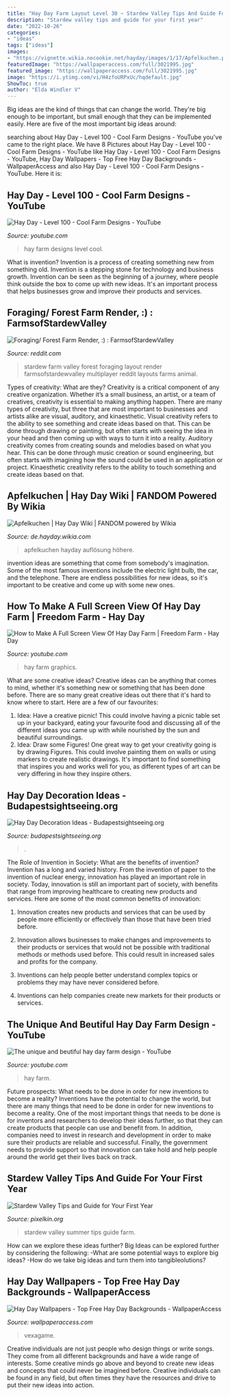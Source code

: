 ```yaml
---
title: "Hay Day Farm Layout Level 30 ~ Stardew Valley Tips And Guide For Your First Year"
description: "Stardew valley tips and guide for your first year"
date: "2022-10-26"
categories:
- "ideas"
tags: ["ideas"]
images:
- "https://vignette.wikia.nocookie.net/hayday/images/1/17/Apfelkuchen.png/revision/latest?cb=20150718200136&amp;path-prefix=de"
featuredImage: "https://wallpaperaccess.com/full/3021995.jpg"
featured_image: "https://wallpaperaccess.com/full/3021995.jpg"
image: "https://i.ytimg.com/vi/H4zfoURPxUc/hqdefault.jpg"
ShowToc: true
author: "Elda Windler V"
---
```



Big ideas are the kind of things that can change the world. They're big enough to be important, but small enough that they can be implemented easily. Here are five of the most important big ideas around: 

	

		
searching about Hay Day - Level 100 - Cool Farm Designs - YouTube you've came to the right place. We have 8 Pictures about Hay Day - Level 100 - Cool Farm Designs - YouTube like Hay Day - Level 100 - Cool Farm Designs - YouTube, Hay Day Wallpapers - Top Free Hay Day Backgrounds - WallpaperAccess and also Hay Day - Level 100 - Cool Farm Designs - YouTube. Here it is:
		
    
## Hay Day - Level 100 - Cool Farm Designs - YouTube

<img loading=lazy src="https://i.ytimg.com/vi/YmrQB3sFTns/maxresdefault.jpg" onerror="this.onerror=null;this.src='https://tse4.mm.bing.net/th?id=OIP.OJei0zkiKWNCHWbzCF0TbgHaEK&amp;pid=15.1';" alt="Hay Day - Level 100 - Cool Farm Designs - YouTube">

_Source: youtube.com_

>hay farm designs level cool. 

	

What is invention?
Invention is a process of creating something new from something old. Invention is a stepping stone for technology and business growth. Invention can be seen as the beginning of a journey, where people think outside the box to come up with new ideas. It's an important process that helps businesses grow and improve their products and services.

    
## Foraging/ Forest Farm Render, :) : FarmsofStardewValley

<img loading=lazy src="https://i.redd.it/1ijqovoyx8u01.png" onerror="this.onerror=null;this.src='https://tse3.mm.bing.net/th?id=OIP.SkYTNCs0ThDyYMMDP1VvSgHaGB&amp;pid=15.1';" alt="Foraging/ Forest Farm Render, :) : FarmsofStardewValley">

_Source: reddit.com_

>stardew farm valley forest foraging layout render farmsofstardewvalley multiplayer reddit layouts farms animal. 

	

Types of creativity: What are they?
Creativity is a critical component of any creative organization. Whether it’s a small business, an artist, or a team of creatives, creativity is essential to making anything happen. There are many types of creativity, but three that are most important to businesses and artists alike are visual, auditory, and kinaesthetic. 
Visual creativity refers to the ability to see something and create ideas based on that. This can be done through drawing or painting, but often starts with seeing the idea in your head and then coming up with ways to turn it into a reality. Auditory creativity comes from creating sounds and melodies based on what you hear. This can be done through music creation or sound engineering, but often starts with imagining how the sound could be used in an application or project. Kinaesthetic creativity refers to the ability to touch something and create ideas based on that.

    
## Apfelkuchen | Hay Day Wiki | FANDOM Powered By Wikia

<img loading=lazy src="https://vignette.wikia.nocookie.net/hayday/images/1/17/Apfelkuchen.png/revision/latest?cb=20150718200136&amp;path-prefix=de" onerror="this.onerror=null;this.src='https://tse4.mm.bing.net/th?id=OIP.QBC-chJc52ufKXarnpz9SwHaHa&amp;pid=15.1';" alt="Apfelkuchen | Hay Day Wiki | FANDOM powered by Wikia">

_Source: de.hayday.wikia.com_

>apfelkuchen hayday auflösung höhere. 

	

invention ideas are something that come from somebody's imagination. Some of the most famous inventions include the electric light bulb, the car, and the telephone. There are endless possibilities for new ideas, so it's important to be creative and come up with some new ones.

    
## How To Make A Full Screen View Of Hay Day Farm | Freedom Farm - Hay Day

<img loading=lazy src="https://i.ytimg.com/vi/4lAlt6yejOY/maxresdefault.jpg" onerror="this.onerror=null;this.src='https://tse4.mm.bing.net/th?id=OIP.r0KNdOyieyCL5jyP155h1wHaEK&amp;pid=15.1';" alt="How to Make A Full Screen View Of Hay Day Farm | Freedom Farm - Hay Day">

_Source: youtube.com_

>hay farm graphics. 

	

What are some creative ideas?
Creative ideas can be anything that comes to mind, whether it's something new or something that has been done before. There are so many great creative ideas out there that it's hard to know where to start. Here are a few of our favourites: 
1. Idea: Have a creative picnic! This could involve having a picnic table set up in your backyard, eating your favourite food and discussing all of the different ideas you came up with while nourished by the sun and beautiful surroundings. 
2. Idea: Draw some Figures! One great way to get your creativity going is by drawing Figures. This could involve painting them on walls or using markers to create realistic drawings. It's important to find something that inspires you and works well for you, as different types of art can be very differing in how they inspire others. 

    
## Hay Day Decoration Ideas - Budapestsightseeing.org

<img loading=lazy src="https://i.imgur.com/hcu1xCL.png" onerror="this.onerror=null;this.src='https://tse2.mm.bing.net/th?id=OIP.HJiEaFduQ5cWxTZ90WHlJgHaEK&amp;pid=15.1';" alt="Hay Day Decoration Ideas - Budapestsightseeing.org">

_Source: budapestsightseeing.org_

>. 

	

The Role of Invention in Society: What are the benefits of invention?
Invention has a long and varied history. From the invention of paper to the invention of nuclear energy, innovation has played an important role in society. Today, innovation is still an important part of society, with benefits that range from improving healthcare to creating new products and services. Here are some of the most common benefits of innovation:
1. Innovation creates new products and services that can be used by people more efficiently or effectively than those that have been tried before.

2. Innovation allows businesses to make changes and improvements to their products or services that would not be possible with traditional methods or methods used before. This could result in increased sales and profits for the company.

3. Inventions can help people better understand complex topics or problems they may have never considered before.

4. Inventions can help companies create new markets for their products or services.

    
## The Unique And Beutiful Hay Day Farm Design - YouTube

<img loading=lazy src="https://i.ytimg.com/vi/H4zfoURPxUc/hqdefault.jpg" onerror="this.onerror=null;this.src='https://tse1.mm.bing.net/th?id=OIP.JkpoDUGRUVgeKioEkX_4VgHaFj&amp;pid=15.1';" alt="The unique and beutiful hay day farm design - YouTube">

_Source: youtube.com_

>hay farm. 

	

Future prospects: What needs to be done in order for new inventions to become a reality?
Inventions have the potential to change the world, but there are many things that need to be done in order for new inventions to become a reality. One of the most important things that needs to be done is for inventors and researchers to develop their ideas further, so that they can create products that people can use and benefit from. In addition, companies need to invest in research and development in order to make sure their products are reliable and successful. Finally, the government needs to provide support so that innovation can take hold and help people around the world get their lives back on track.

    
## Stardew Valley Tips And Guide For Your First Year

<img loading=lazy src="http://quovx4d83tr2hp1r22mgwa1m.wpengine.netdna-cdn.com/wp-content/uploads/2016/05/stardew-valley-farm-summer.jpg" onerror="this.onerror=null;this.src='https://tse1.mm.bing.net/th?id=OIP.28UD_03TfJZJFe1hBgL3AQHaF5&amp;pid=15.1';" alt="Stardew Valley Tips and Guide for Your First Year">

_Source: pixelkin.org_

>stardew valley summer tips guide farm. 

	

How can we explore these ideas further?
Big Ideas can be explored further by considering the following: 
-What are some potential ways to explore big ideas? 
-How do we take big ideas and turn them into tangibleolutions?

    
## Hay Day Wallpapers - Top Free Hay Day Backgrounds - WallpaperAccess

<img loading=lazy src="https://wallpaperaccess.com/full/3021995.jpg" onerror="this.onerror=null;this.src='https://tse4.mm.bing.net/th?id=OIP.IGD_AANJH-20YyF-OBQIlQHaFj&amp;pid=15.1';" alt="Hay Day Wallpapers - Top Free Hay Day Backgrounds - WallpaperAccess">

_Source: wallpaperaccess.com_

>vexagame. 

	

Creative individuals are not just people who design things or write songs. They come from all different backgrounds and have a wide range of interests. Some creative minds go above and beyond to create new ideas and concepts that could never be imagined before. Creative individuals can be found in any field, but often times they have the resources and drive to put their new ideas into action.


